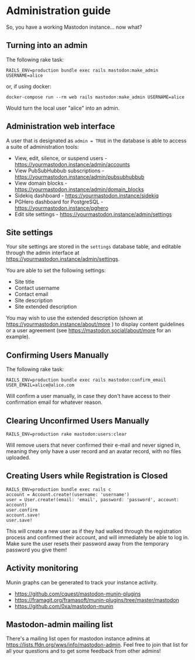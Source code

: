 Administration guide
====================

So, you have a working Mastodon instance... now what?

## Turning into an admin

The following rake task:

    RAILS_ENV=production bundle exec rails mastodon:make_admin USERNAME=alice

or, if using docker:

    docker-compose run --rm web rails mastodon:make_admin USERNAME=alice


Would turn the local user "alice" into an admin.

## Administration web interface

A user that is designated as `admin = TRUE` in the database is able to access a suite of administration tools:

* View, edit, silence, or suspend users - https://yourmastodon.instance/admin/accounts
* View PubSubHubbub subscriptions - https://yourmastodon.instance/admin/pubsubhubbub
* View domain blocks - https://yourmastodon.instance/admin/domain_blocks
* Sidekiq dashboard - https://yourmastodon.instance/sidekiq
* PGHero dashboard for PostgreSQL - https://yourmastodon.instance/pghero
* Edit site settings - https://yourmastodon.instance/admin/settings

## Site settings

Your site settings are stored in the `settings` database table, and editable through the admin interface at https://yourmastodon.instance/admin/settings.

You are able to set the following settings:

- Site title
- Contact username
- Contact email
- Site description
- Site extended description

You may wish to use the extended description (shown at https://yourmastodon.instance/about/more ) to display content guidelines or a user agreement (see https://mastodon.social/about/more for an example).

## Confirming Users Manually

The following rake task:

    RAILS_ENV=production bundle exec rails mastodon:confirm_email USER_EMAIL=alice@alice.com

Will confirm a user manually, in case they don't have access to their confirmation email for whatever reason.

## Clearing Unconfirmed Users Manually

    RAILS_ENV=production rake mastodon:users:clear
    
Will remove users that never confirmed their e-mail and never signed in, meaning they
only have a user record and an avatar record, with no files uploaded.

## Creating Users while Registration is Closed

    RAILS_ENV=production bundle exec rails c
    account = Account.create!(username: 'username')
    user = User.create!(email: 'email', password: 'password', account: account)
    user.confirm
    account.save!
    user.save!

This will create a new user as if they had walked through the registration process and confirmed their account, and will immediately be able to log in.  Make sure the user resets their password away from the temporary password you give them!

## Activity monitoring

Munin graphs can be generated to track your instance activity.

* https://github.com/cquest/mastodon-munin-plugins
* https://framagit.org/framasoft/munin-plugins/tree/master/mastodon
* https://github.com/0xa/mastodon-munin

## Mastodon-admin mailing list

There's a mailing list open for mastodon instance admins at
https://lists.ffdn.org/wws/info/mastodon-admin. Feel free to join that list for all your questions and to get some feedback 
from other admins!
